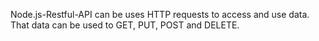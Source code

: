 Node.js-Restful-API can be uses HTTP requests to access and use data. That data can be used to GET, PUT, POST and DELETE.
